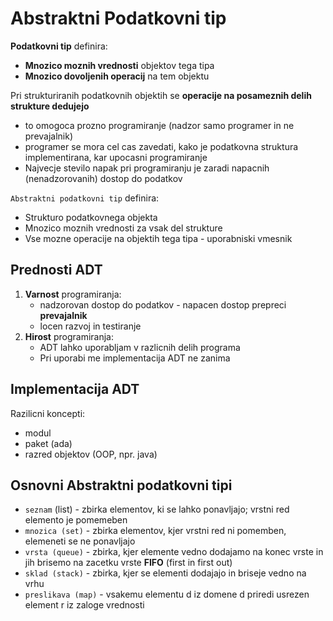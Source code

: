 # Abstraktni Podatkovni tip

**Podatkovni tip** definira:

- **Mnozico moznih vrednosti** objektov tega tipa
- **Mnozico dovoljenih operacij** na tem objektu

Pri strukturiranih podatkovnih objektih se **operacije na posameznih delih strukture dedujejo**

- to omogoca prozno programiranje (nadzor samo programer in ne prevajalnik)
- programer se mora cel cas zavedati, kako je podatkovna struktura implementirana, kar upocasni programiranje
- Najvecje stevilo napak pri programiranju je zaradi napacnih (nenadzorovanih) dostop do podatkov

`Abstraktni podatkovni tip` definira:

- Strukturo podatkovnega objekta
- Mnozico moznih vrednosti za vsak del strukture
- Vse mozne operacije na objektih tega tipa - uporabniski vmesnik

## Prednosti ADT

1. **Varnost** programiranja:
   - nadzorovan dostop do podatkov - napacen dostop prepreci **prevajalnik**
   - locen razvoj in testiranje
1. **Hirost** programiranja:
   - ADT lahko uporabljam v razlicnih delih programa
   - Pri uporabi me implementacija ADT ne zanima

## Implementacija ADT

Razilicni koncepti:

- modul
- paket (ada)
- razred objektov (OOP, npr. java)

## Osnovni Abstraktni podatkovni tipi

- `seznam` (list) - zbirka elementov, ki se lahko ponavljajo; vrstni red elemento je pomemeben
- `mnozica (set)` - zbirka elementov, kjer vrstni red ni pomemben, elemeneti se ne ponavljajo
- `vrsta (queue)` - zbirka, kjer elemente vedno dodajamo na konec vrste in jih brisemo na zacetku vrste **FIFO** (first in first out)
- `sklad (stack)` - zbirka, kjer se elementi dodajajo in briseje vedno na vrhu
- `preslikava (map)` - vsakemu elementu d iz domene d priredi usrezen element r iz zaloge vrednosti